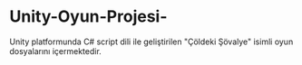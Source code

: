 # Unity-Oyun-Projesi-
Unity platformunda C# script dili ile geliştirilen "Çöldeki Şövalye" isimli oyun dosyalarını içermektedir.
